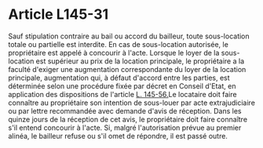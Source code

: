 # Article L145-31

Sauf stipulation contraire au bail ou accord du bailleur, toute sous-location totale ou partielle est interdite. En cas de sous-location autorisée, le propriétaire est appelé à concourir à l'acte. Lorsque le loyer de la sous-location est supérieur au prix de la location principale, le propriétaire a la faculté d'exiger une augmentation correspondante du loyer de la location principale, augmentation qui, à défaut d'accord entre les parties, est déterminée selon une procédure fixée par décret en Conseil d'Etat, en application des dispositions de l'article <a href='/affichCodeArticle.do?cidTexte=LEGITEXT000005634379&idArticle=LEGIARTI000006222177&dateTexte=&categorieLien=cid' title='Code de commerce - art. L145-56 (V)'>L. 145-56.</a>Le locataire doit faire connaître au propriétaire son intention de sous-louer par acte extrajudiciaire ou par lettre recommandée avec demande d'avis de réception. Dans les quinze jours de la réception de cet avis, le propriétaire doit faire connaître s'il entend concourir à l'acte. Si, malgré l'autorisation prévue au premier alinéa, le bailleur refuse ou s'il omet de répondre, il est passé outre.